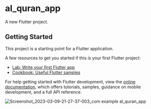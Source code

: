 # al_quran_app

A new Flutter project.

## Getting Started

This project is a starting point for a Flutter application.

A few resources to get you started if this is your first Flutter project:

- [Lab: Write your first Flutter app](https://docs.flutter.dev/get-started/codelab)
- [Cookbook: Useful Flutter samples](https://docs.flutter.dev/cookbook)

For help getting started with Flutter development, view the
[online documentation](https://docs.flutter.dev/), which offers tutorials,
samples, guidance on mobile development, and a full API reference.


![Screenshot_2023-03-09-21-27-37-003_com example al_quran_app](https://user-images.githubusercontent.com/107292843/224074655-27d7041c-07e2-4279-8650-274537268c13.jpg)
